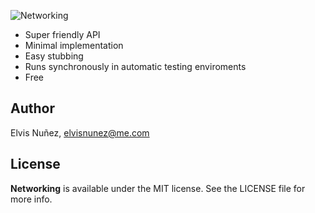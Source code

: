 ![Networking](https://raw.githubusercontent.com/3lvis/Networking/master/Images/cover.png)

- Super friendly API
- Minimal implementation
- Easy stubbing
- Runs synchronously in automatic testing enviroments
- Free

## Author

Elvis Nuñez, elvisnunez@me.com

## License

**Networking** is available under the MIT license. See the LICENSE file for more info.
